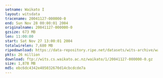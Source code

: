 ```yaml
---
setname: Waikato I
layout: witsdata
tracename: 20041127-000000-0
end: Sun Nov 28 00:00:01 2004
originalname: 20041127-000000-0
gzsize: 673 MB
len: 11:00:00
start: Sat Nov 27 13:00:01 2004
totalwirelen: 7,680 MB
ripedownload: https://data-repository.ripe.net/datasets/wits-archive/waikato/1/20041127-000000-0.gz
pkts: 26 million
download: ftp://wits.cs.waikato.ac.nz/waikato/1/20041127-000000-0.gz
size: 1,878 MB
md5: ebc6dc4342e405032670d14cbcdcde7a
---
```

